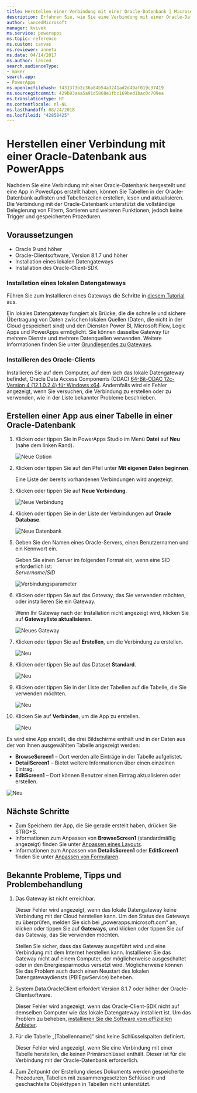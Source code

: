 ```yaml
---
title: Herstellen einer Verbindung mit einer Oracle-Datenbank | Microsoft-Dokumentation
description: Erfahren Sie, wie Sie eine Verbindung mit einer Oracle-Datenbank herstellen und damit Apps in PowerApps erstellen.
author: lancedMicrosoft
manager: kvivek
ms.service: powerapps
ms.topic: reference
ms.custom: canvas
ms.reviewer: anneta
ms.date: 04/14/2017
ms.author: lanced
search.audienceType:
- maker
search.app:
- PowerApps
ms.openlocfilehash: f431373b2c36a84b54a3241ad2d49af019c37419
ms.sourcegitcommit: 429b83aaa5a91d5868e1fbc169bed1bac0c709ea
ms.translationtype: HT
ms.contentlocale: nl-NL
ms.lasthandoff: 08/24/2018
ms.locfileid: "42858425"
---
```

# <a name="connect-to-an-oracle-database-from-powerapps"></a>Herstellen einer Verbindung mit einer Oracle-Datenbank aus PowerApps
Nachdem Sie eine Verbindung mit einer Oracle-Datenbank hergestellt und eine App in PowerApps erstellt haben, können Sie Tabellen in der Oracle-Datenbank auflisten und Tabellenzeilen erstellen, lesen und aktualisieren. Die Verbindung mit der Oracle-Datenbank unterstützt die vollständige Delegierung von Filtern, Sortieren und weiteren Funktionen, jedoch keine Trigger und gespeicherten Prozeduren.

## <a name="prerequisites"></a>Voraussetzungen
* Oracle 9 und höher
* Oracle-Clientsoftware, Version 8.1.7 und höher
* Installation eines lokalen Datengateways
* Installation des Oracle-Client-SDK

### <a name="install-an-on-premises-data-gateway"></a>Installation eines lokalen Datengateways
Führen Sie zum Installieren eines Gateways die Schritte in [diesem Tutorial](../gateway-management.md) aus.

Ein lokales Datengateway fungiert als Brücke, die die schnelle und sichere Übertragung von Daten zwischen lokalen Quellen (Daten, die nicht in der Cloud gespeichert sind) und den Diensten Power BI, Microsoft Flow, Logic Apps und PowerApps ermöglicht. Sie können dasselbe Gateway für mehrere Dienste und mehrere Datenquellen verwenden. Weitere Informationen finden Sie unter [Grundlegendes zu Gateways](../gateway-reference.md).

### <a name="install-oracle-client"></a>Installieren des Oracle-Clients
Installieren Sie auf dem Computer, auf dem sich das lokale Datengateway befindet, Oracle Data Access Components (ODAC) [64-Bit-ODAC 12c-Version 4 (12.1.0.2.4) für Windows x64](http://www.oracle.com/technetwork/database/windows/downloads/index-090165.html). Andernfalls wird ein Fehler angezeigt, wenn Sie versuchen, die Verbindung zu erstellen oder zu verwenden, wie in der Liste bekannter Probleme beschrieben.

## <a name="create-an-app-from-a-table-in-an-oracle-database"></a>Erstellen einer App aus einer Tabelle in einer Oracle-Datenbank
1. Klicken oder tippen Sie in PowerApps Studio im Menü **Datei** auf **Neu** (nahe dem linken Rand).
   
   ![Neue Option](./media/connection-oracledb/new-app.png)
2. Klicken oder tippen Sie auf den Pfeil unter **Mit eigenen Daten beginnen**.
   
      Eine Liste der bereits vorhandenen Verbindungen wird angezeigt.
3. Klicken oder tippen Sie auf **Neue Verbindung**.
   
   ![Neue Verbindung](./media/connection-oracledb/new-connection.png)
4. Klicken oder tippen Sie in der Liste der Verbindungen auf **Oracle Database**.
   
   ![Neue Datenbank](./media/connection-oracledb/oracle-db.png)
5. Geben Sie den Namen eines Oracle-Servers, einen Benutzernamen und ein Kennwort ein.
   
    Geben Sie einen Server im folgenden Format ein, wenn eine SID erforderlich ist:<br>
    *Servername*/*SID*
   
   ![Verbindungsparameter](./media/connection-oracledb/connection-params.png)
6. Klicken oder tippen Sie auf das Gateway, das Sie verwenden möchten, oder installieren Sie ein Gateway.
   
    Wenn Ihr Gateway nach der Installation nicht angezeigt wird, klicken Sie auf **Gatewayliste aktualisieren**.
   
   ![Neues Gateway](./media/connection-oracledb/choose-gateway.png)
7. Klicken oder tippen Sie auf **Erstellen**, um die Verbindung zu erstellen.
   
   ![Neu](./media/connection-oracledb/create-button.png)
8. Klicken oder tippen Sie auf das Dataset **Standard**.
   
   ![Neu](./media/connection-oracledb/choose-dataset.png)
9. Klicken oder tippen Sie in der Liste der Tabellen auf die Tabelle, die Sie verwenden möchten.
   
   ![Neu](./media/connection-oracledb/choose-table.png)
10. Klicken Sie auf **Verbinden**, um die App zu erstellen.
    
    ![Neu](./media/connection-oracledb/connect-button.png)

Es wird eine App erstellt, die drei Bildschirme enthält und in der Daten aus der von Ihnen ausgewählten Tabelle angezeigt werden:

* **BrowseScreen1** – Dort werden alle Einträge in der Tabelle aufgelistet.
* **DetailScreen1** – Bietet weitere Informationen über einen einzelnen Eintrag.
* **EditScreen1** – Dort können Benutzer einen Eintrag aktualisieren oder erstellen.

![Neu](./media/connection-oracledb/afd-app.png)

## <a name="next-steps"></a>Nächste Schritte
* Zum Speichern der App, die Sie gerade erstellt haben, drücken Sie STRG+S.
* Informationen zum Anpassen von **BrowseScreen1** (standardmäßig angezeigt) finden Sie unter [Anpassen eines Layouts](../customize-layout-sharepoint.md).
* Informationen zum Anpassen von **DetailsScreen1** oder **EditScreen1** finden Sie unter [Anpassen von Formularen](../customize-forms-sharepoint.md).

## <a name="known-issues-tips-and-troubleshooting"></a>Bekannte Probleme, Tipps und Problembehandlung
1. Das Gateway ist nicht erreichbar.
   
    Dieser Fehler wird angezeigt, wenn das lokale Datengateway keine Verbindung mit der Cloud herstellen kann. Um den Status des Gateways zu überprüfen, melden Sie sich bei „powerapps.microsoft.com“ an, klicken oder tippen Sie auf **Gateways**, und klicken oder tippen Sie auf das Gateway, das Sie verwenden möchten.
   
    Stellen Sie sicher, dass das Gateway ausgeführt wird und eine Verbindung mit dem Internet herstellen kann. Installieren Sie das Gateway nicht auf einem Computer, der möglicherweise ausgeschaltet oder in den Energiesparmodus versetzt wird. Möglicherweise können Sie das Problem auch durch einen Neustart des lokalen Datengatewaydiensts (PBIEgwService) beheben.
2. System.Data.OracleClient erfordert Version 8.1.7 oder höher der Oracle-Clientsoftware.
   
    Dieser Fehler wird angezeigt, wenn das Oracle-Client-SDK nicht auf demselben Computer wie das lokale Datengateway installiert ist. Um das Problem zu beheben, [installieren Sie die Software vom offiziellen Anbieter](https://go.microsoft.com/fwlink/p/?LinkID=272376).
3. Für die Tabelle „[Tabellenname]“ sind keine Schlüsselspalten definiert.
   
    Dieser Fehler wird angezeigt, wenn Sie eine Verbindung mit einer Tabelle herstellen, die keinen Primärschlüssel enthält. Dieser ist für die Verbindung mit der Oracle-Datenbank erforderlich.
4. Zum Zeitpunkt der Erstellung dieses Dokuments werden gespeicherte Prozeduren, Tabellen mit zusammengesetzten Schlüsseln und geschachtelte Objekttypen in Tabellen nicht unterstützt.

